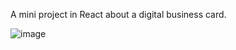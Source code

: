 A mini project in React about a digital business card.

![image](https://user-images.githubusercontent.com/49838847/180666137-32329280-125f-4a99-8ef2-4bd5bca8a379.png)
